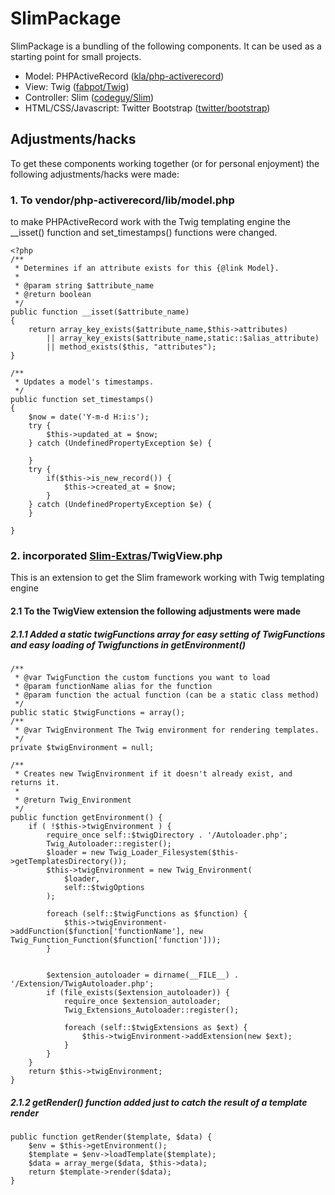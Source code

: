 # SlimPackage
SlimPackage is a bundling of the following components. It can be used as a starting point for small projects.


* Model: PHPActiveRecord ([kla/php-activerecord](https://github.com/kla/php-activerecord))
* View: Twig ([fabpot/Twig](https://github.com/fabpot/Twig))
* Controller: Slim ([codeguy/Slim](https://github.com/codeguy/Slim))
* HTML/CSS/Javascript: Twitter Bootstrap ([twitter/bootstrap](https://github.com/twitter/bootstrap))

## Adjustments/hacks
To get these components working together (or for personal enjoyment) the following adjustments/hacks were made:

### 1. To vendor/php-activerecord/lib/model.php
to make PHPActiveRecord work with the Twig templating engine the __isset() function and set_timestamps() functions were changed.
	
	<?php
	/**
	 * Determines if an attribute exists for this {@link Model}.
	 *
	 * @param string $attribute_name
	 * @return boolean
	 */
	public function __isset($attribute_name)
	{
		return array_key_exists($attribute_name,$this->attributes) 
			|| array_key_exists($attribute_name,static::$alias_attribute)
			|| method_exists($this, "attributes");
	}

	/**
	 * Updates a model's timestamps.
	 */
	public function set_timestamps()
	{
		$now = date('Y-m-d H:i:s');
		try {
			$this->updated_at = $now;
		} catch (UndefinedPropertyException $e) {
				
		}
		try {
			if($this->is_new_record()) {
				$this->created_at = $now;
			}
		} catch (UndefinedPropertyException $e) {
		}

	}

### 2. incorporated [Slim-Extras](https://github.com/codeguy/Slim-Extras)/TwigView.php
This is an extension to get the Slim framework working with Twig templating engine

#### 2.1 To the TwigView extension the following adjustments were made

##### 2.1.1 Added a static twigFunctions array for easy setting of TwigFunctions and easy loading of Twigfunctions in getEnvironment()
	
	/**
     * @var TwigFunction the custom functions you want to load
     * @param functionName alias for the function
     * @param function the actual function (can be a static class method)
     */
    public static $twigFunctions = array();
    /**
     * @var TwigEnvironment The Twig environment for rendering templates.
     */
    private $twigEnvironment = null;
	
	/**
     * Creates new TwigEnvironment if it doesn't already exist, and returns it.
     *
     * @return Twig_Environment
     */
    public function getEnvironment() {
        if ( !$this->twigEnvironment ) {
            require_once self::$twigDirectory . '/Autoloader.php';
            Twig_Autoloader::register();
            $loader = new Twig_Loader_Filesystem($this->getTemplatesDirectory());
            $this->twigEnvironment = new Twig_Environment(
                $loader,
                self::$twigOptions
            );
            
            foreach (self::$twigFunctions as $function) {
            	$this->twigEnvironment->addFunction($function['functionName'], new Twig_Function_Function($function['function']));	            
            }
            
            
            $extension_autoloader = dirname(__FILE__) . '/Extension/TwigAutoloader.php';
            if (file_exists($extension_autoloader)) {
                require_once $extension_autoloader;
                Twig_Extensions_Autoloader::register();

                foreach (self::$twigExtensions as $ext) {
                    $this->twigEnvironment->addExtension(new $ext);
                }
            }
        }
        return $this->twigEnvironment;
    }
##### 2.1.2 getRender() function added just to catch the result of a template render

	public function getRender($template, $data) {
   		$env = $this->getEnvironment();
   		$template = $env->loadTemplate($template);
   		$data = array_merge($data, $this->data);
   		return $template->render($data);
   	}